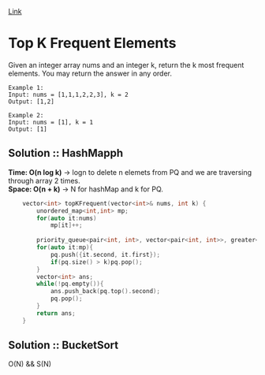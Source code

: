 [Link](https://leetcode.com/problems/top-k-frequent-elements/)
# Top K Frequent Elements
Given an integer array nums and an integer k, return the k most frequent elements. You may return the answer in any order.
```
Example 1:
Input: nums = [1,1,1,2,2,3], k = 2
Output: [1,2]

Example 2:
Input: nums = [1], k = 1
Output: [1]
```
## Solution :: HashMapph
**Time: O(n log k)** -> logn to delete n elemets from PQ and we are traversing through array 2 times.<br>
**Space: O(n + k)** -> N for hashMap and k for PQ.<br>

```cpp
    vector<int> topKFrequent(vector<int>& nums, int k) {
        unordered_map<int,int> mp;
        for(auto it:nums)
            mp[it]++;
        
        priority_queue<pair<int, int>, vector<pair<int, int>>, greater<pair<int, int>>> pq; //max_heap
        for(auto it:mp){
            pq.push({it.second, it.first});
            if(pq.size() > k)pq.pop();
        }
        vector<int> ans;
        while(!pq.empty()){
            ans.push_back(pq.top().second);  
            pq.pop();
        }
        return ans;
    }
```
## Solution :: BucketSort
O(N) && S(N)

